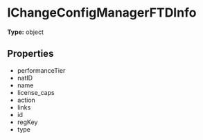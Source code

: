# IChangeConfigManagerFTDInfo


**Type:** object

## Properties
* performanceTier
* natID
* name
* license_caps
* action
* links
* id
* regKey
* type
